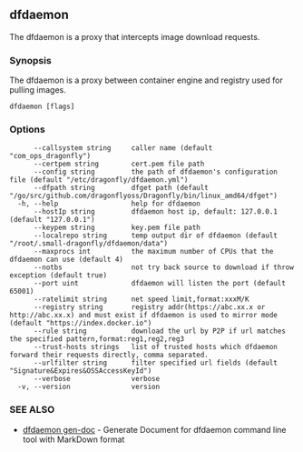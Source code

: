## dfdaemon

The dfdaemon is a proxy that intercepts image download requests.

### Synopsis

The dfdaemon is a proxy between container engine and registry used for pulling images.

```
dfdaemon [flags]
```

### Options

```
      --callsystem string     caller name (default "com_ops_dragonfly")
      --certpem string        cert.pem file path
      --config string         the path of dfdaemon's configuration file (default "/etc/dragonfly/dfdaemon.yml")
      --dfpath string         dfget path (default "/go/src/github.com/dragonflyoss/Dragonfly/bin/linux_amd64/dfget")
  -h, --help                  help for dfdaemon
      --hostIp string         dfdaemon host ip, default: 127.0.0.1 (default "127.0.0.1")
      --keypem string         key.pem file path
      --localrepo string      temp output dir of dfdaemon (default "/root/.small-dragonfly/dfdaemon/data")
      --maxprocs int          the maximum number of CPUs that the dfdaemon can use (default 4)
      --notbs                 not try back source to download if throw exception (default true)
      --port uint             dfdaemon will listen the port (default 65001)
      --ratelimit string      net speed limit,format:xxxM/K
      --registry string       registry addr(https://abc.xx.x or http://abc.xx.x) and must exist if dfdaemon is used to mirror mode (default "https://index.docker.io")
      --rule string           download the url by P2P if url matches the specified pattern,format:reg1,reg2,reg3
      --trust-hosts strings   list of trusted hosts which dfdaemon forward their requests directly, comma separated.
      --urlfilter string      filter specified url fields (default "Signature&Expires&OSSAccessKeyId")
      --verbose               verbose
  -v, --version               version
```

### SEE ALSO

* [dfdaemon gen-doc](dfdaemon_gen-doc.md)	 - Generate Document for dfdaemon command line tool with MarkDown format

